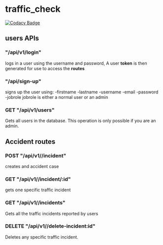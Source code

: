 # traffic_check
[![Codacy Badge](https://api.codacy.com/project/badge/Grade/bac7f5eddce04e66a1d4fc4722088dd4)](https://app.codacy.com/gh/BuildForSDGCohort2/traffic_check?utm_source=github.com&utm_medium=referral&utm_content=BuildForSDGCohort2/traffic_check&utm_campaign=Badge_Grade_Settings)


## users APIs
### "/api/v1/login"
logs in a user using the username and password, A user **token** is then generated for use to access the **routes**
### "/api/sign-up"
signs up the user using:
    -firstname
    -lastname
    -username
    -email
    -password
    -jobrole
jobrole is either a normal user or an admin

### GET "/api/v1/users"
Gets all users in the database. This operation is only possible if you are an admin.

## Accident routes

### POST "/api/v1//incident"
 creates and accident case

###  GET "/api/v1//incident/:id"
gets one specific traffic incident

### GET "/api/v1//incidents"
Gets all the traffic incidents reported by users

### DELETE "/api/v1//delete-incident:id"
Deletes any specific traffic incident.